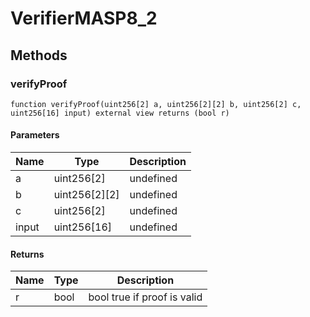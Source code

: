 # VerifierMASP8_2









## Methods

### verifyProof

```solidity
function verifyProof(uint256[2] a, uint256[2][2] b, uint256[2] c, uint256[16] input) external view returns (bool r)
```





#### Parameters

| Name | Type | Description |
|---|---|---|
| a | uint256[2] | undefined
| b | uint256[2][2] | undefined
| c | uint256[2] | undefined
| input | uint256[16] | undefined

#### Returns

| Name | Type | Description |
|---|---|---|
| r | bool |  bool true if proof is valid




